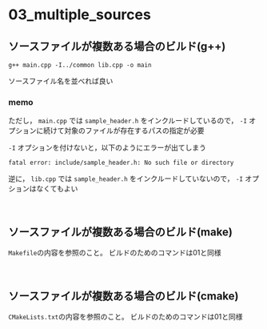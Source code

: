# 03_multiple_sources

## ソースファイルが複数ある場合のビルド(g++)
```
g++ main.cpp -I../common lib.cpp -o main
```
ソースファイル名を並べれば良い

### memo

ただし， `main.cpp` では `sample_header.h` をインクルードしているので， `-I` オプションに続けて対象のファイルが存在するパスの指定が必要

`-I` オプションを付けないと，以下のようにエラーが出てしまう
```
fatal error: include/sample_header.h: No such file or directory
```

逆に， `lib.cpp` では `sample_header.h` をインクルードしていないので， `-I` オプションはなくてもよい

<br>

## ソースファイルが複数ある場合のビルド(make)
`Makefile`の内容を参照のこと。
ビルドのためのコマンドは01と同様

<br>

## ソースファイルが複数ある場合のビルド(cmake)
`CMakeLists.txt`の内容を参照のこと。
ビルドのためのコマンドは01と同様
